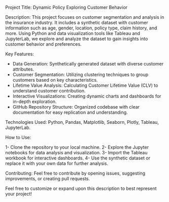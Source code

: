 Project Title: Dynamic Policy Exploring Customer Behavior

Description:
     This project focuses on customer segmentation and analysis in the insurance industry. It includes a synthetic dataset with customer information such as age, gender, location, policy type, claim history, and more. 
      Using Python and data visualization tools like Tableau and JupyterLab, we explore and analyze the dataset to gain insights into customer behavior and preferences.

Key Features:

- Data Generation: Synthetically generated dataset with diverse customer attributes.
- Customer Segmentation: Utilizing clustering techniques to group customers based on key characteristics.
- Lifetime Value Analysis: Calculating Customer Lifetime Value (CLV) to understand customer contribution.
- Interactive Visualizations: Creating dynamic charts and dashboards for in-depth exploration.
- GitHub Repository Structure: Organized codebase with clear documentation for easy replication and understanding.

Technologies Used:
     Python, Pandas, Matplotlib, Seaborn, Plotly, Tableau, JupyterLab.

How to Use:

1- Clone the repository to your local machine.
2- Explore the Jupyter notebooks for data analysis and visualization.
3- Import the Tableau workbook for interactive dashboards.
4- Use the synthetic dataset or replace it with your own data for further analysis.

Contributing:
     Feel free to contribute by opening issues, suggesting improvements, or creating pull requests.


Feel free to customize or expand upon this description to best represent your project!
